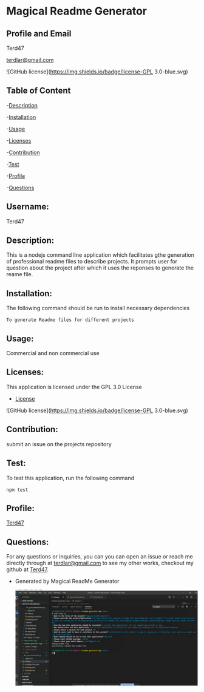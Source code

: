 
# Magical Readme Generator

## Profile and Email

Terd47

terdlar@gmail.com

![GitHub license](https://img.shields.io/badge/license-GPL 3.0-blue.svg)

## Table of Content
-[Description](#description)

-[Installation](#installation)

-[Usage](#usage)

-[Licenses](#licenses)

-[Contribution](#contribution)

-[Test](#test)

-[Profile](#profile)

-[Questions](#profile)

## Username:
  Terd47

## Description:             
  This is a nodejs command line application which facilitates gthe generation of professional readme files to describe projects. It prompts user for question about the project after which it uses the reponses to generate the reame file.

## Installation:   
The following command should be run to install necessary dependencies  
   ```         
   To generate Readme files for different projects
   ```

## Usage:              
  Commercial and non commercial use

## Licenses:          
This application is licensed under the  GPL 3.0 License

* [License](#license)

![GitHub license](https://img.shields.io/badge/license-GPL 3.0-blue.svg)
 
## Contribution:            
  submit an issue on the projects repository

## Test:      
  To test this application, run the following command
  ```      
  npm test
  ```

## Profile:             
  [Terd47](https://github.com/Terd47/)

## Questions:
  For any questions or inquiries, you can you can open an issue or reach me directly through at terdlar@gmail.com
   to see my other works, checkout my github at [Terd47](https://github.com/Terd47/).
    
 * Generated by Magical ReadMe Generator
   
   ![magical readme generator](./assets/images/magical-readme.png)